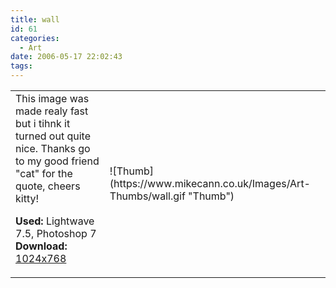 ```yaml
---
title: wall
id: 61
categories:
  - Art
date: 2006-05-17 22:02:43
tags:
---
```


<table width="100%" cellspacing="0" cellpadding="0" border="0">
<tr>
<td>This image was made realy fast but i tihnk it turned out quite nice. Thanks go to my good friend "cat" for the quote, cheers kitty!

<span style="font-weight: bold">Used:</span> Lightwave 7.5, Photoshop 7
<span style="font-weight: bold">Download:</span> [1024x768](https://www.mikecann.co.uk/Images/Art-Full/wall.jpg)</td>
<td>![Thumb](https://www.mikecann.co.uk/Images/Art-Thumbs/wall.gif "Thumb")</td>
</tr>
</table>